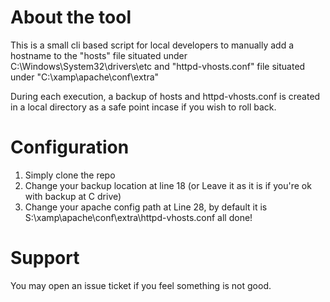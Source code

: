 # About the tool
This is a small cli based script for local developers to manually add a hostname to the "hosts" file situated under C:\Windows\System32\drivers\etc and "httpd-vhosts.conf" file situated under "C:\xamp\apache\conf\extra"

During each execution, a backup of hosts and httpd-vhosts.conf is created in a local directory as a safe point incase if you wish to roll back.

# Configuration
1. Simply clone the repo
2. Change your backup location at line 18 (or Leave it as it is if you're ok with backup at C drive)
3. Change your apache config path at Line 28, by default it is S:\xamp\apache\conf\extra\httpd-vhosts.conf
all done!

# Support
You may open an issue ticket if you feel something is not good.
